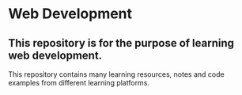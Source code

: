 # Web Development

## This repository is for the purpose of learning web development.

This repository contains many learning resources, notes and code examples from
different learning platforms.
